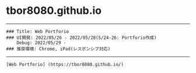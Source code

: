 # tbor8080.github.io
---
    ### Title: Web Portforio
    ### UI開発: 2022/05/26 - 2022/05/28(5/24-26: Portforio作成)
        Debug: 2022/05/29 -
    ### 推奨環境: Chrome, iPad(レスポンシブ対応)
---
    [Web Portforio] (https://tbor8080.github.io/)